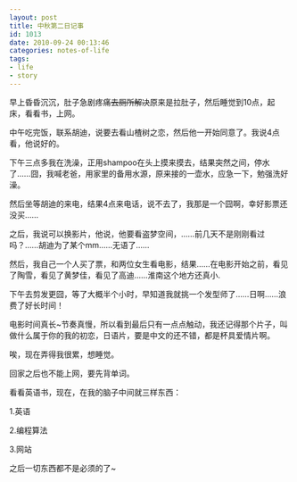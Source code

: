 ```yaml
---
layout: post
title: 中秋第二日记事
id: 1013
date: 2010-09-24 00:13:46
categories: notes-of-life
tags:
- life
- story
---
```


早上昏昏沉沉，肚子急剧疼痛~~去厕所解决~~原来是拉肚子，然后睡觉到10点，起床，看看书，上网。<!-- more -->

中午吃完饭，联系胡迪，说要去看山楂树之恋，然后他一开始同意了。我说4点看，他说好的。

下午三点多我在洗澡，正用shampoo在头上摸来摸去，结果突然之间，停水了……囧，我喊老爸，用家里的备用水源，原来接的一壶水，应急一下，勉强洗好澡。

然后坐等胡迪的来电，结果4点来电话，说不去了，我那是一个囧啊，幸好影票还没买……

之后，我说可以换影片，他说，他要看盗梦空间，……前几天不是刚刚看过吗？……胡迪为了某个mm……无语了……

然后，我自己一个人买了票，和两位女生看电影，结果……在电影开始之前，看见了陶雪，看见了黄梦佳，看见了高迪……淮南这个地方还真小.

下午去剪发更囧，等了大概半个小时，早知道我就挑一个发型师了……日啊……浪费了好长时间！

电影时间真长~节奏真慢，所以看到最后只有一点点触动，我还记得那个片子，叫做什么属于你的我的初恋，日语片，要是中文的还不错，都是杯具爱情片啊。

唉，现在弄得我很累，想睡觉。

回家之后也不能上网，要先背单词。

看看英语书，现在，在我的脑子中间就三样东西：

1.英语

2.编程算法

3.网站

之后一切东西都不是必须的了~